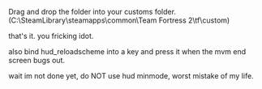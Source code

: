 Drag and drop the folder into your customs folder. (C:\SteamLibrary\steamapps\common\Team Fortress 2\tf\custom)

that's it. you fricking idot.

also bind hud_reloadscheme into a key and press it when the mvm end screen bugs out.

wait im not done yet, do NOT use hud minmode, worst mistake of my life.
